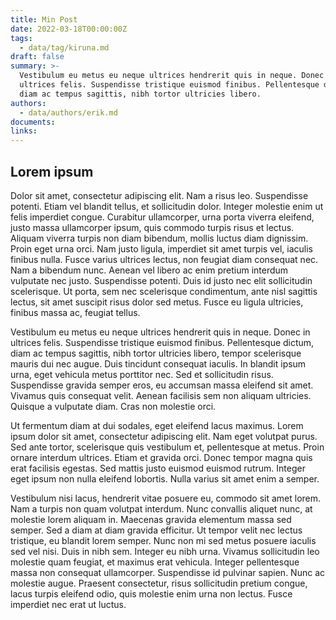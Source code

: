 ```yaml
---
title: Min Post
date: 2022-03-18T00:00:00Z
tags:
  - data/tag/kiruna.md
draft: false
summary: >-
  Vestibulum eu metus eu neque ultrices hendrerit quis in neque. Donec in
  ultrices felis. Suspendisse tristique euismod finibus. Pellentesque dictum,
  diam ac tempus sagittis, nibh tortor ultricies libero.
authors:
  - data/authors/erik.md
documents:
links:
---
```


## Lorem ipsum

Dolor sit amet, consectetur adipiscing elit. Nam a risus leo. Suspendisse potenti. Etiam vel blandit tellus, et sollicitudin dolor. Integer molestie enim ut felis imperdiet congue. Curabitur ullamcorper, urna porta viverra eleifend, justo massa ullamcorper ipsum, quis commodo turpis risus et lectus. Aliquam viverra turpis non diam bibendum, mollis luctus diam dignissim. Proin eget urna orci. Nam justo ligula, imperdiet sit amet turpis vel, iaculis finibus nulla. Fusce varius ultrices lectus, non feugiat diam consequat nec. Nam a bibendum nunc. Aenean vel libero ac enim pretium interdum vulputate nec justo. Suspendisse potenti. Duis id justo nec elit sollicitudin scelerisque. Ut porta, sem nec scelerisque condimentum, ante nisl sagittis lectus, sit amet suscipit risus dolor sed metus. Fusce eu ligula ultricies, finibus massa ac, feugiat tellus.

Vestibulum eu metus eu neque ultrices hendrerit quis in neque. Donec in ultrices felis. Suspendisse tristique euismod finibus. Pellentesque dictum, diam ac tempus sagittis, nibh tortor ultricies libero, tempor scelerisque mauris dui nec augue. Duis tincidunt consequat iaculis. In blandit ipsum urna, eget vehicula metus porttitor nec. Sed et sollicitudin risus. Suspendisse gravida semper eros, eu accumsan massa eleifend sit amet. Vivamus quis consequat velit. Aenean facilisis sem non aliquam ultricies. Quisque a vulputate diam. Cras non molestie orci.

Ut fermentum diam at dui sodales, eget eleifend lacus maximus. Lorem ipsum dolor sit amet, consectetur adipiscing elit. Nam eget volutpat purus. Sed ante tortor, scelerisque quis vestibulum et, pellentesque at metus. Proin ornare interdum ultrices. Etiam et gravida orci. Donec tempor magna quis erat facilisis egestas. Sed mattis justo euismod euismod rutrum. Integer eget ipsum non nulla eleifend lobortis. Nulla varius sit amet enim a semper.

Vestibulum nisi lacus, hendrerit vitae posuere eu, commodo sit amet lorem. Nam a turpis non quam volutpat interdum. Nunc convallis aliquet nunc, at molestie lorem aliquam in. Maecenas gravida elementum massa sed semper. Sed a diam at diam gravida efficitur. Ut tempor velit nec lectus tristique, eu blandit lorem semper. Nunc non mi sed metus posuere iaculis sed vel nisi. Duis in nibh sem. Integer eu nibh urna. Vivamus sollicitudin leo molestie quam feugiat, et maximus erat vehicula. Integer pellentesque massa non consequat ullamcorper. Suspendisse id pulvinar sapien. Nunc ac molestie augue. Praesent consectetur, risus sollicitudin pretium congue, lacus turpis eleifend odio, quis molestie enim urna non lectus. Fusce imperdiet nec erat ut luctus.
